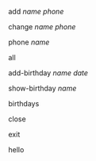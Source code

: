 add _name_ _phone_

change _name_ _phone_

phone _name_

all

add-birthday _name_ _date_

show-birthday _name_

birthdays

close

exit

hello
